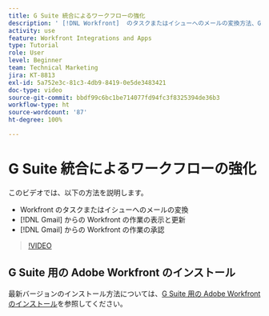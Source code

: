 ```yaml
---
title: G Suite 統合によるワークフローの強化
description: ' [!DNL Workfront]  のタスクまたはイシューへのメールの変換方法、Gmail からの  [!DNL Workfront]  の作業の表示と更新方法、Gmail からの  [!DNL Workfront]  の作業の承認方法を説明します。'
activity: use
feature: Workfront Integrations and Apps
type: Tutorial
role: User
level: Beginner
team: Technical Marketing
jira: KT-8813
exl-id: 5a752e3c-81c3-4db9-8419-0e5de3483421
doc-type: video
source-git-commit: bbdf99c6bc1be714077fd94fc3f8325394de36b3
workflow-type: ht
source-wordcount: '87'
ht-degree: 100%

---
```


# G Suite 統合によるワークフローの強化

このビデオでは、以下の方法を説明します。

* Workfront のタスクまたはイシューへのメールの変換
* [!DNL Gmail] からの Workfront の作業の表示と更新
* [!DNL Gmail] からの Workfront の作業の承認

>[!VIDEO](https://video.tv.adobe.com/v/3450154/?quality=12&learn=on&enablevpops=1&captions=jpn)

## G Suite 用の Adobe Workfront のインストール

最新バージョンのインストール方法については、[G Suite 用の Adobe Workfront のインストール](https://experienceleague.adobe.com/docs/workfront/using/adobe-workfront-integrations/workfront-for-g-suite/install-workfront-for-gsuite.html?lang=ja)を参照してください。

